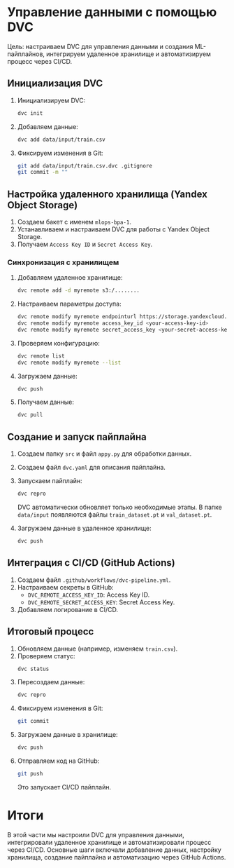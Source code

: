 # Управление данными с помощью DVC

Цель: настраиваем DVC для управления данными и создания ML-пайплайнов, интегрируем удаленное хранилище и автоматизируем процесс через CI/CD.

## Инициализация DVC

1. Инициализируем DVC:
   ```bash
   dvc init
   ```
2. Добавляем данные:
   ```bash
   dvc add data/input/train.csv
   ```
3. Фиксируем изменения в Git:
   ```bash
   git add data/input/train.csv.dvc .gitignore
   git commit -m ""
   ```

## Настройка удаленного хранилища (Yandex Object Storage)

1. Создаем бакет с именем `mlops-bpa-1`.
2. Устанавливаем и настраиваем DVC для работы с Yandex Object Storage.
3. Получаем `Access Key ID` и `Secret Access Key`.

### Синхронизация с хранилищем

1. Добавляем удаленное хранилище:
   ```bash
   dvc remote add -d myremote s3:/........
   ```
2. Настраиваем параметры доступа:
   ```bash
   dvc remote modify myremote endpointurl https://storage.yandexcloud.net
   dvc remote modify myremote access_key_id <your-access-key-id>
   dvc remote modify myremote secret_access_key <your-secret-access-key>
   ```
3. Проверяем конфигурацию:
   ```bash
   dvc remote list
   dvc remote modify myremote --list
   ```
4. Загружаем данные:
   ```bash
   dvc push
   ```
5. Получаем данные:
   ```bash
   dvc pull
   ```

## Создание и запуск пайплайна

1. Создаем папку `src` и файл `appy.py` для обработки данных.
2. Создаем файл `dvc.yaml` для описания пайплайна.
3. Запускаем пайплайн:
   ```bash
   dvc repro
   ```
   DVC автоматически обновляет только необходимые этапы. В папке `data/input` появляются файлы `train_dataset.pt` и `val_dataset.pt`.

4. Загружаем данные в удаленное хранилище:
   ```bash
   dvc push
   ```

## Интеграция с CI/CD (GitHub Actions)

1. Создаем файл `.github/workflows/dvc-pipeline.yml`.
2. Настраиваем секреты в GitHub:
   - `DVC_REMOTE_ACCESS_KEY_ID`: Access Key ID.
   - `DVC_REMOTE_SECRET_ACCESS_KEY`: Secret Access Key.
3. Добавляем логирование в CI/CD.

## Итоговый процесс

1. Обновляем данные (например, изменяем `train.csv`).
2. Проверяем статус:
   ```bash
   dvc status
   ```
3. Пересоздаем данные:
   ```bash
   dvc repro
   ```
4. Фиксируем изменения в Git:
   ```bash
   git commit
   ```
5. Загружаем данные в хранилище:
   ```bash
   dvc push
   ```
6. Отправляем код на GitHub:
   ```bash
   git push
   ```
   Это запускает CI/CD пайплайн.

# Итоги

В этой части мы настроили DVC для управления данными, интегрировали удаленное хранилище и автоматизировали процесс через CI/CD. Основные шаги включали добавление данных, настройку хранилища, создание пайплайна и автоматизацию через GitHub Actions.
```